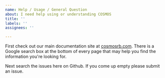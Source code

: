 ```yaml
---
name: Help / Usage / General Question
about: I need help using or understanding COSMOS
title: ''
labels: ''
assignees: ''

---
```


First check out our main documentation site at [cosmosrb.com](https://cosmosrb.com). There is a Google search box at the bottom of every page that may help you find the information you're looking for.

Next search the issues here on Github. If you come up empty please submit an issue.
